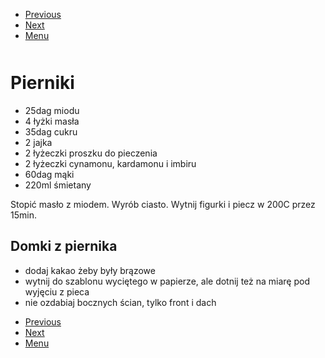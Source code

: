 <!-- Navigation Menu Start -->

- [Previous](<Piernik.md>)
- [Next](<Pierogi ruskie.md>)
- [Menu](<README.md>)

<div style="margin-bottom: 50px"></div>

<!-- /Navigation Menu Start -->


# Pierniki

- 25dag miodu
- 4 łyżki masła
- 35dag cukru
- 2 jajka
- 2 łyżeczki proszku do pieczenia
- 2 łyżeczki cynamonu, kardamonu i imbiru
- 60dag mąki
- 220ml śmietany

Stopić masło z miodem. Wyrób ciasto. Wytnij figurki i piecz w 200C przez 15min.

## Domki z piernika

- dodaj kakao żeby były brązowe
- wytnij do szablonu wyciętego w papierze, ale dotnij też na miarę pod wyjęciu z pieca
- nie ozdabiaj bocznych ścian, tylko front i dach



<!-- Navigation Menu End -->

- [Previous](<Piernik.md>)
- [Next](<Pierogi ruskie.md>)
- [Menu](<README.md>)

<div style="margin-bottom: 50px"></div>

<!-- /Navigation Menu End -->